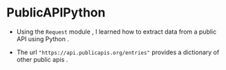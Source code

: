# PublicAPIPython

- Using the `Request` module , I learned how to extract data from a public API using Python .  

- The url `"https://api.publicapis.org/entries"` provides a dictionary of other public apis . 

